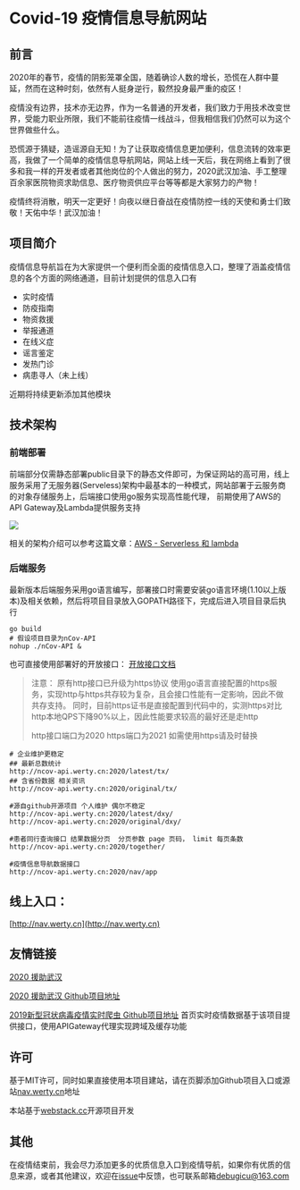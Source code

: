 # Covid-19 疫情信息导航网站

## 前言

2020年的春节，疫情的阴影笼罩全国，随着确诊人数的增长，恐慌在人群中蔓延，然而在这种时刻，依然有人挺身逆行，毅然投身最严重的疫区！

疫情没有边界，技术亦无边界，作为一名普通的开发者，我们致力于用技术改变世界，受能力职业所限，我们不能前往疫情一线战斗，但我相信我们仍然可以为这个世界做些什么。

恐慌源于猜疑，造谣源自无知！为了让获取疫情信息更加便利，信息流转的效率更高，我做了一个简单的疫情信息导航网站，网站上线一天后，我在网络上看到了很多和我一样的开发者或者其他岗位的个人做出的努力，2020武汉加油、手工整理百余家医院物资求助信息、医疗物资供应平台等等都是大家努力的产物！

疫情终将消散，明天一定更好！向夜以继日奋战在疫情防控一线的天使和勇士们致敬！天佑中华！武汉加油！

<!--more-->

## 项目简介

疫情信息导航旨在为大家提供一个便利而全面的疫情信息入口，整理了涵盖疫情信息的各个方面的网络通道，目前计划提供的信息入口有

- 实时疫情
- 防疫指南
- 物资救援
- 举报通道
- 在线义症
- 谣言鉴定
- 发热门诊
- 病患寻人（未上线）

近期将持续更新添加其他模块


## 技术架构

### 前端部署
前端部分仅需静态部署public目录下的静态文件即可，为保证网站的高可用，线上服务采用了无服务器(Serveless)架构中最基本的一种模式，网站部署于云服务商的对象存储服务上，后端接口使用go服务实现高性能代理， 前期使用了AWS的API Gateway及Lambda提供服务支持

![](http://image.werty.cn/source_blog/20200127200841.png)

相关的架构介绍可以参考这篇文章：[AWS - Serverless 和 lambda](https://blog.51cto.com/beanxyz/2348953)

### 后端服务
最新版本后端服务采用go语言编写，部署接口时需要安装go语言环境(1.10以上版本)及相关依赖，然后将项目目录放入GOPATH路径下，完成后进入项目目录后执行
```shell script
go build
# 假设项目目录为nCov-API
nohup ./nCov-API &
```
也可直接使用部署好的开放接口： [开放接口文档]()
> 注意：
> 原有http接口已升级为https协议 使用go语言直接配置的https服务，实现http与https共存较为复杂，且会接口性能有一定影响，因此不做共存支持。
> 同时，目前https证书是直接配置到代码中的，实测https对比http本地QPS下降90%以上，因此性能要求较高的最好还是走http
>
> http接口端口为2020 https端口为2021 如需使用https请及时替换
```
# 企业维护更稳定
## 最新总数统计
http://ncov-api.werty.cn:2020/latest/tx/
## 含省份数据 相关资讯
http://ncov-api.werty.cn:2020/original/tx/

#源自github开源项目 个人维护 偶尔不稳定
http://ncov-api.werty.cn:2020/latest/dxy/
http://ncov-api.werty.cn:2020/original/dxy/

#患者同行查询接口 结果数据分页  分页参数 page 页码， limit 每页条数
http://ncov-api.werty.cn:2020/together/

#疫情信息导航数据接口
http://ncov-api.werty.cn:2020/nav/app

```


###

## 线上入口：

[http://nav.werty.cn](http://nav.werty.cn)

## 友情链接

[2020 援助武汉](https://wuhan2020.github.io/#)

[2020 援助武汉 Github项目地址](https://github.com/wuhan2020/wuhan2020)

[2019新型冠状病毒疫情实时爬虫 Github项目地址](https://github.com/BlankerL/DXY-2019-nCoV-Crawler) 首页实时疫情数据基于该项目提供接口，使用APIGateway代理实现跨域及缓存功能

## 许可

基于MIT许可，同时如果直接使用本项目建站，请在页脚添加Github项目入口或源站[nav.werty.cn](http://nav.werty.cn)地址

本站基于[webstack.cc](https://webstack.cc)开源项目开发

## 其他

在疫情结束前，我会尽力添加更多的优质信息入口到疫情导航，如果你有优质的信息来源，或者其他建议，欢迎在[issue](https://github.com/wertycn/nCoV/issues)中反馈，也可联系邮箱[debugicu@163.com](mailto:debugicu@163.com)
